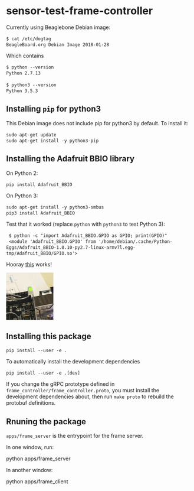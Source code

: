 # sensor-test-frame-controller

Currently using Beaglebone Debian image:

    $ cat /etc/dogtag
    BeagleBoard.org Debian Image 2018-01-28

Which contains

    $ python --version
    Python 2.7.13

    $ python3 --version
    Python 3.5.3


## Installing `pip` for python3

This Debian image does not include pip for python3 by default.  To install it:

    sudo apt-get update
    sudo apt-get install -y python3-pip

## Installing the Adafruit BBIO library


On Python 2:

    pip install Adafruit_BBIO

On Python 3:

    sudo apt-get install -y python3-smbus
    pip3 install Adafruit_BBIO

  Test that it worked (replace `python` with `python3` to test Python 3):

     $ python -c "import Adafruit_BBIO.GPIO as GPIO; print(GPIO)"
     <module 'Adafruit_BBIO.GPIO' from '/home/debian/.cache/Python-Eggs/Adafruit_BBIO-1.0.10-py2.7-linux-armv7l.egg-tmp/Adafruit_BBIO/GPIO.so'>

Hooray [this](https://learn.adafruit.com/blinking-an-led-with-beaglebone-black/the-python-console) works!

![](images/led.gif)


## Installing this package

    pip install --user -e .

To automatically install the development dependencies

    pip install --user -e .[dev]

If you change the gRPC prototype defined in `frame_controller/frame_controller.proto`, you must install the development dependencies about, then run `make proto` to rebuild the protobuf definitions.


## Rnuning the package

`apps/frame_server` is the entrypoint for the frame server.

In one window, run:

   python apps/frame_server

In another window:

  python apps/frame_client
